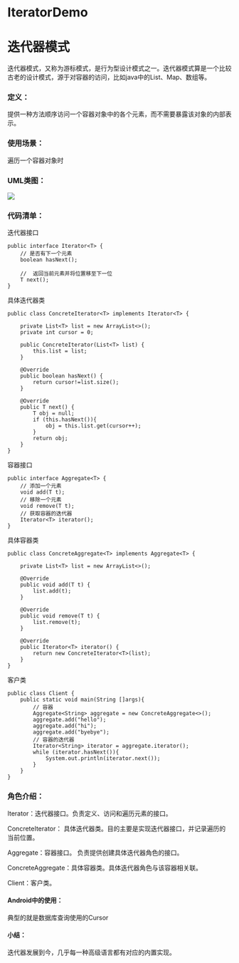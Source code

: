  # IteratorDemo

# 迭代器模式

迭代器模式，又称为游标模式，是行为型设计模式之一。迭代器模式算是一个比较古老的设计模式，源于对容器的访问，比如java中的List、Map、数组等。

### 定义：

 提供一种方法顺序访问一个容器对象中的各个元素，而不需要暴露该对象的内部表示。

 
### 使用场景：

 遍历一个容器对象时

### UML类图：

![](https://i.imgur.com/6DMLQwP.png)


### 代码清单：

 迭代器接口

	public interface Iterator<T> {
	    // 是否有下一个元素
	    boolean hasNext();
	
	    //  返回当前元素并将位置移至下一位
	    T next();
	}


 具体迭代器类

	public class ConcreteIterator<T> implements Iterator<T> {
	
	    private List<T> list = new ArrayList<>();
	    private int cursor = 0;
	
	    public ConcreteIterator(List<T> list) {
	        this.list = list;
	    }
	
	    @Override
	    public boolean hasNext() {
	        return cursor!=list.size();
	    }
	
	    @Override
	    public T next() {
	        T obj = null;
	        if (this.hasNext()){
	            obj = this.list.get(cursor++);
	        }
	        return obj;
	    }
	}



 容器接口

	public interface Aggregate<T> {
	    // 添加一个元素
	    void add(T t);
	    // 移除一个元素
	    void remove(T t);
	    // 获取容器的迭代器
	    Iterator<T> iterator();
	}

 具体容器类
	
	public class ConcreteAggregate<T> implements Aggregate<T> {
	
	    private List<T> list = new ArrayList<>();
	
	    @Override
	    public void add(T t) {
	        list.add(t);
	    }
	
	    @Override
	    public void remove(T t) {
	        list.remove(t);
	    }
	
	    @Override
	    public Iterator<T> iterator() {
	        return new ConcreteIterator<T>(list);
	    }
	}

 客户类

	public class Client {
	    public static void main(String []args){
	        // 容器
	        Aggregate<String> aggregate = new ConcreteAggregate<>();
	        aggregate.add("hello");
	        aggregate.add("hi");
	        aggregate.add("byebye");
	        // 容器的迭代器
	        Iterator<String> iterator = aggregate.iterator();
	        while (iterator.hasNext()){
	            System.out.println(iterator.next());
	        }
	    }
	}

### 角色介绍：

Iterator：迭代器接口。负责定义、访问和遍历元素的接口。

ConcreteIterator： 具体迭代器类。目的主要是实现迭代器接口，并记录遍历的当前位置。

Aggregate：容器接口。 负责提供创建具体迭代器角色的接口。

ConcreteAggregate：具体容器类。具体迭代器角色与该容器相关联。

Client：客户类。


#### Android中的使用：

典型的就是数据库查询使用的Cursor


#### 小结：

迭代器发展到今，几乎每一种高级语言都有对应的内置实现。

